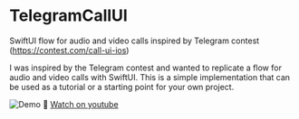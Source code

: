 # TelegramCallUI
SwiftUI flow for audio and video calls inspired by Telegram contest (https://contest.com/call-ui-ios)

I was inspired by the Telegram contest and wanted to replicate a flow for audio and video calls with SwiftUI. This is a simple implementation that can be used as a tutorial or a starting point for your own project.

![Demo](Content/demo.gif)
🎥 [Watch on youtube](https://youtube.com/shorts/8c9iXg6AM8Y)